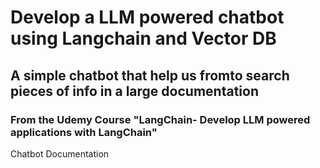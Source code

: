 # Develop a LLM powered chatbot using Langchain and Vector DB
## A simple chatbot that help us fromto search pieces of info in a large documentation 

### From the Udemy Course "LangChain- Develop LLM powered applications with LangChain" 
Chatbot Documentation
